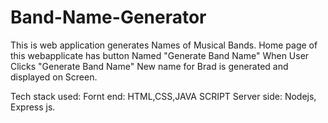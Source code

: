 # Band-Name-Generator
This is web application generates Names of Musical Bands.
Home page of this webapplicate has button Named "Generate Band Name"
When User Clicks "Generate Band Name" New name for Brad is generated and displayed on Screen.

Tech stack used:
Fornt end: HTML,CSS,JAVA SCRIPT
Server side: Nodejs, Express js.
